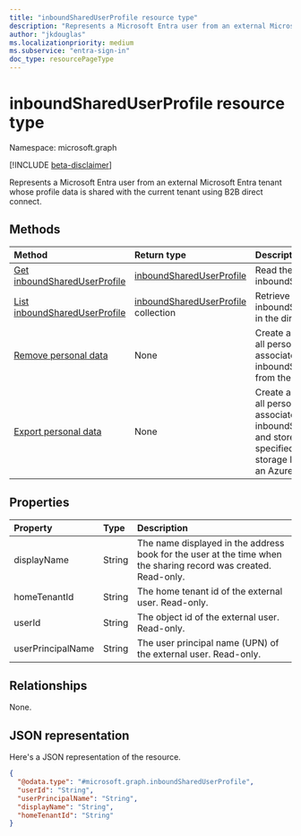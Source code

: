 ```yaml
---
title: "inboundSharedUserProfile resource type"
description: "Represents a Microsoft Entra user from an external Microsoft Entra tenant whose profile data is shared with the current tenant using B2B direct connect."
author: "jkdouglas"
ms.localizationpriority: medium
ms.subservice: "entra-sign-in"
doc_type: resourcePageType
---
```


# inboundSharedUserProfile resource type

Namespace: microsoft.graph

[!INCLUDE [beta-disclaimer](../../includes/beta-disclaimer.md)]

Represents a Microsoft Entra user from an external Microsoft Entra tenant whose profile data is shared with the current tenant using B2B direct connect.

## Methods

|Method|Return type|Description|
|:---|:---|:---|
|[Get inboundSharedUserProfile](../api/inboundshareduserprofile-get.md)|[inboundSharedUserProfile](../resources/inboundshareduserprofile.md)|Read the properties of an inboundSharedUserProfile.|
|[List inboundSharedUserProfile](../api/directory-list-inboundshareduserprofiles.md)|[inboundSharedUserProfile](../resources/inboundshareduserprofile.md) collection|Retrieve all inboundSharedUserProfiles in the directory.|
|[Remove personal data](../api/inboundshareduserprofile-removepersonaldata.md)|None|Create a request to remove all personal data associated with the inboundSharedUserProfile from the directory.|
|[Export personal data](../api/inboundshareduserprofile-exportpersonaldata.md)|None|Create a request to export all personal data associated with the inboundSharedUserProfile and stores it in the specified location. The storage location must be an Azure Storage Account.|

## Properties

|Property|Type|Description|
|:---|:---|:---|
| displayName | String | The name displayed in the address book for the user at the time when the sharing record was created. Read-only. |
| homeTenantId | String | The home tenant id of the external user. Read-only. |
| userId | String | The object id of the external user. Read-only. |
| userPrincipalName | String | The user principal name (UPN) of the external user. Read-only. |

## Relationships

None.

## JSON representation

Here's a JSON representation of the resource.
<!-- {
  "blockType": "resource",
  "keyProperty": "userId",
  "@odata.type": "microsoft.graph.inboundSharedUserProfile",
  "openType": false
}
-->

``` json
{
  "@odata.type": "#microsoft.graph.inboundSharedUserProfile",
  "userId": "String",
  "userPrincipalName": "String",
  "displayName": "String",
  "homeTenantId": "String"
}
```
